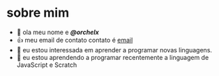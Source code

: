 # sobre mim

- 👋 ola meu nome e ***@orchelx***
- :+1: meu email de contato contato  é [email](emanuelly.orchelde.souza@escola.pr.gov.br)
- 👀 eu estou interessada em aprender a programar novas linguagens.
- 🌱 eu estou aprendendo a programar recentemente a linguagem de JavaScript e Scratch



